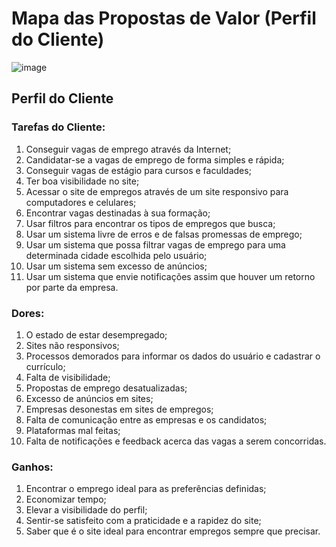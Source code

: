 # Mapa das Propostas de Valor (Perfil do Cliente)
![image](https://github.com/user-attachments/assets/50f5eb6d-3e3e-45f4-a810-dadfc3c73c4c)

## Perfil do Cliente

### Tarefas do Cliente:
1. Conseguir vagas de emprego através da Internet;
2. Candidatar-se a vagas de emprego de forma simples e rápida;
3. Conseguir vagas de estágio para cursos e faculdades;
4. Ter boa visibilidade no site;
5. Acessar o site de empregos através de um site responsivo para computadores e celulares;
6. Encontrar vagas destinadas à sua formação;
7. Usar filtros para encontrar os tipos de empregos que busca;
8. Usar um sistema livre de erros e de falsas promessas de emprego;
9. Usar um sistema que possa filtrar vagas de emprego para uma determinada cidade escolhida pelo usuário;
10. Usar um sistema sem excesso de anúncios;
11. Usar um sistema que envie notificações assim que houver um retorno por parte da empresa.

### Dores:
1. O estado de estar desempregado;
2. Sites não responsivos;
3. Processos demorados para informar os dados do usuário e cadastrar o currículo;
4. Falta de visibilidade;
5. Propostas de emprego desatualizadas;
6. Excesso de anúncios em sites;
7. Empresas desonestas em sites de empregos;
8. Falta de comunicação entre as empresas e os candidatos;
9. Plataformas mal feitas;
10. Falta de notificações e feedback acerca das vagas a serem concorridas.

### Ganhos:
1. Encontrar o emprego ideal para as preferências definidas;
2. Economizar tempo;
3. Elevar a visibilidade do perfil;
4. Sentir-se satisfeito com a praticidade e a rapidez do site;
5. Saber que é o site ideal para encontrar empregos sempre que precisar.
